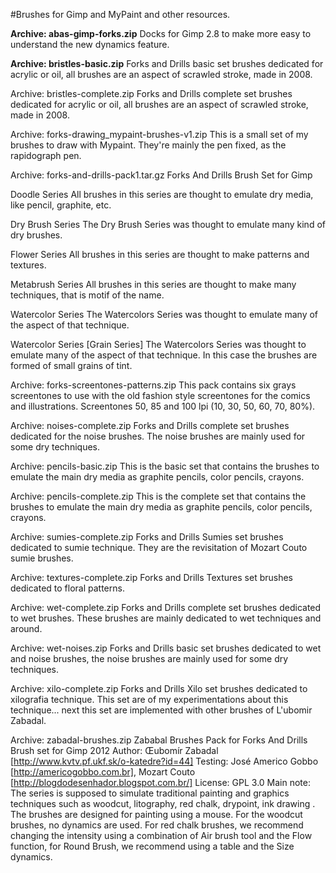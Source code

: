 #Brushes for Gimp and MyPaint and other resources.

**Archive: abas-gimp-forks.zip** 
Docks for Gimp 2.8 to make more easy to understand the new dynamics feature. 

**Archive: bristles-basic.zip** 
Forks and Drills basic set brushes dedicated for acrylic or oil, all brushes are an aspect of scrawled stroke, made in 2008.

Archive: bristles-complete.zip
Forks and Drills complete set brushes dedicated for acrylic or oil, all brushes are an aspect of scrawled stroke, made in 2008.

Archive: forks-drawing_mypaint-brushes-v1.zip
This is a small set of my brushes to draw with Mypaint. They're mainly the pen fixed, as the rapidograph pen.

Archive: forks-and-drills-pack1.tar.gz
Forks And Drills Brush Set for Gimp

  Doodle Series
  All brushes in this series are thought to emulate dry media, like pencil, graphite, etc.

  Dry Brush Series
  The Dry Brush Series was thought to emulate many kind of dry brushes.

  Flower Series
  All brushes in this series are thought to make patterns and textures.

  Metabrush Series
  All brushes in this series are thought to make many techniques, that is motif of the name.

  Watercolor Series
  The Watercolors Series was thought to emulate many of the aspect of that technique.

  Watercolor Series [Grain Series]
  The Watercolors Series was thought to emulate many of the aspect of that technique.
  In this case the brushes are formed of small grains of tint.

Archive: forks-screentones-patterns.zip
This pack contains six grays screentones to use with the old fashion style screentones for the comics and illustrations.
Screentones 50, 85 and 100 lpi (10, 30, 50, 60, 70, 80%).

Archive: noises-complete.zip
Forks and Drills complete set brushes dedicated for the noise brushes. The noise brushes are mainly used for some dry techniques.

Archive: pencils-basic.zip
This is the basic set that contains the brushes to emulate the main dry media as graphite pencils, color pencils, crayons.

Archive: pencils-complete.zip
This is the complete set that contains the brushes to emulate the main dry media as graphite pencils, color pencils, crayons.

Archive: sumies-complete.zip
Forks and Drills Sumies set brushes dedicated to sumie technique. They are the revisitation of Mozart Couto sumie brushes.

Archive: textures-complete.zip
Forks and Drills Textures set brushes dedicated to floral patterns.

Archive: wet-complete.zip
Forks and Drills complete set brushes dedicated to wet brushes. These brushes are mainly dedicated to wet techniques and around.

Archive: wet-noises.zip
Forks and Drills basic set brushes dedicated to wet and noise brushes, the noise brushes are mainly used for some dry techniques.

Archive: xilo-complete.zip
Forks and Drills Xilo set brushes dedicated to xilografia technique.
This set are of my experimentations about this technique... next this set are implemented with other brushes of L'ubomir Zabadal.

Archive: zabadal-brushes.zip
Zababal Brushes Pack for Forks And Drills
Brush set for Gimp 2012
Author: Œubomír Zabadal [http://www.kvtv.pf.ukf.sk/o-katedre?id=44]
Testing: José Americo Gobbo [http://americogobbo.com.br], Mozart Couto [http://blogdodesenhador.blogspot.com.br/]
License: GPL 3.0
Main note:
The series is supposed to simulate traditional painting and graphics techniques such as woodcut, litography, red chalk, drypoint, ink drawing . The brushes are designed for painting using a mouse. For the woodcut brushes, no dynamics are used. For red chalk brushes, we recommend changing the intensity using a combination of Air brush tool and the Flow function, for Round Brush, we recommend using a table and the Size dynamics.
